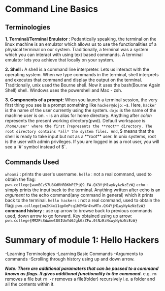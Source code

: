 # Command Line Basics

## Terminologies

**1. Terminal/Terminal Emulator :** Pedantically speaking, the terminal on the linux machine is an emulator which allows us to use the functionalities of a physical terminal on our system. Traditionally, a terminal was a system which you can interact with using text based commands. A terminal emulator lets you achieve that locally on your system.

**2. Shell :** A shell is a command line interpreter. Lets us interact with the operating system. When we type commands in the terminal, shell interprets and executes that command and display the output on the terminal. Traditionally, unix used the Bourne shell. Now it uses the bash(Bourne Again Shell) shell. Windows uses the powershell and Mac - zsh.

**3. Components of a prompt:** When you launch a terminal session, the very first thing you see is a prompt something like `hacker@dojo:~$`. Here, `hacker` is the name of the user currently using the system. `dojo` is the name of the machine user is on. `~` is an alias for home directory. Anything after *colon* represents the present working directory(pwd). Default workspace is `/home/user' where the first `/` represents the **root** directory. The root directory contains *all* the system files. And, `$` means that the shell is ready to take input but not as a **root** user. In unix systems, root is the user with admin privileges. If you are logged in as a root user, you will see a `#` symbol instead of `$`.

## Commands Used
`whoami` : prints the user's username.
`hello` : not a real command, used to obtain the flag: `pwn.college{wanBCzS7U8XdRHRDKhPZPjQ9_FA.QX3YjM1wyNyAzNzEzW}`
`echo` : simply prints the input back to the terminal. Anything written after echo is an *argument* to the echo command(any command in general) which it prints back to the terminal.
`hello hackers` : not a real command, used to obtain the flag: `pwn.college{ou2K4x11qpXePcq1hEWGr4kwMTx.QX4YjM1wyNyAzNzEzW}`
**command history** : use up arrow to browse back to previous commands used, down arrow to go forward. Key obtained using up arrow: `pwn.college{MM2PsSWwmwtUGIUmYd6JgkGzZFw.0lNzEzNxwyNyAzNzEzW}`

# Summary of module 1: Hello Hackers
-Learning Terminologies
-Learning Basic Commands
-Arguments to commands
-Scrolling through history using up and down arrow.

***Note: There are additional paramaters that can be passed to a command known as flags. It gives additional functionality to the command.***
e.g. `rm` removes a file but `rm -r` removes a file(folder) recursively i.e. a folder and all the contents within it.


